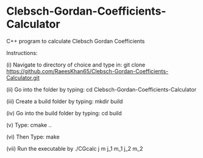# Clebsch-Gordan-Coefficients-Calculator
C++ program to calculate Clebsch Gordan Coefficients

Instructions:

(i) Navigate to directory of choice and type in: git clone https://github.com/RaeesKhan65/Clebsch-Gordan-Coefficients-Calculator.git

(ii) Go into the folder by typing: cd Clebsch-Gordan-Coefficients-Calculator

(iii) Create a build folder by typing: mkdir build

(iv) Go into the build folder by typing: cd build

(v) Type: cmake ..

(vi) Then Type: make

(vii) Run the executable by ./CGcalc j m j_1 m_1 j_2 m_2








